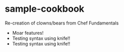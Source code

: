 # sample-cookbook

Re-creation of clowns/bears from Chef Fundamentals
- Moar features!
- Testing syntax using knife!!
- Testing syntax using knife!!
